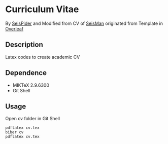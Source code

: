 # Curriculum Vitae
By [SeisPider](https://github.com/SeisPider) and Modified from CV of [SeisMan](https://github.com/seisman/cv)
originated from Template in [Overleaf](https://www.overleaf.com/latex/templates/a-customised-curve-cv/mvmbhkwsnmwv)

## Description
Latex codes to create academic CV 

## Dependence
- MIKTeX 2.9.6300
- Git Shell

## Usage
Open cv folder in Git Shell 
```
pdflatex cv.tex
biber cv
pdflatex cv.tex 
```




